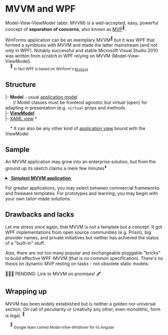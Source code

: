 # MVVM and WPF

Model-View-ViewModel (abbr. MVVM) is a well-accepted, easy, powerful concept of __separation of concerns__, also known as [MVP](https://martinfowler.com/eaaDev/uiArchs.html)<sup>🔗</sup>.

WinForms application can be an exemplary MVVM<sup>:wrench:</sup> but it was WPF that formed a symbiosis with MVVM and made the latter mainstream (and not only in WPF). Notably successful and stable Microsoft Visual Studio&nbsp;2010 was written from scratch in WPF relying on MVVM (Model-View-ViewModel).\
&nbsp;&nbsp;&nbsp;&nbsp;<sup>:wrench:</sup>&nbsp;<sub>In fact WPF is based on Winform's [`Binding`](https://learn.microsoft.com/en-us/dotnet/api/system.windows.forms.binding)</sub>

## Structure

|- __Model__  - usual [application model](../../../../../software/design/parts/README+/app-model.md)\
&nbsp;&nbsp;&nbsp;&nbsp;&nbsp;&nbsp;// Model classes must be frontend agnostic but virtual (open) for adapting in presentation (e.g. `virtual` props and methods.\
|- [__ViewModel__](README+/wpf_mvvm-viewmodel.md)\
|- [XAML view](../wpf-xaml_view.md) *

&nbsp;&nbsp;&nbsp;&nbsp;* It can also be any other kind of [application view](../../../../../software/design/parts/README+/app-view.md) bound with the ViewModel

## Sample

An MVVM application may grow into an enterprise solution, but from the ground up its sketch claims a mere few minutes<sup>:arrow_down:</sup>

<details>
<summary><b><ins>&nbsp;Simplest MVVM application&nbsp;</ins></b></summary>
&nbsp;

![sketch of WPF app](../../../../../pencraft/README+/_rsc/_img/recipes/wpf-app_sketch.jpg)

<sup>:arrow_down:</sup>&nbsp;<sub>Project of Microsoft Visual Studio</sub>
</details>

For greater applications, you may select between commercial frameworks and freeware templates. For prototypes and learning, you may begin with your own tailor-made solutions.

## Drawbacks and lacks

Let me stress once again, that MVVM is not a template but a concept. It got WPF implementations from open source communities (e.g. Prism), big provider names, and private initiatives but neither has achieved the status of a "built-in" stuff.

Alas, there are not too many popular and exchangeable pluggable "bricks" to build effective WPF-MVVM (that is no common specification). There's no thesis on dynamic MVP resting on tasks - not obsolete static models.

🚧🚧🚧 PENDING: Link to MVVM on promises! 🖋️

## Wrapping up

MVVM has been widely established but is neither a golden nor universal section. On call of peculiarity or creativity any other, even monolithic, form is legal.&nbsp;<sup>:triangular_ruler:</sup>

&nbsp;&nbsp;&nbsp;&nbsp;<sup>:triangular_ruler:</sup><sub>&nbsp;Google team coined *Model-View-Whatever* for its Angular</sub>
